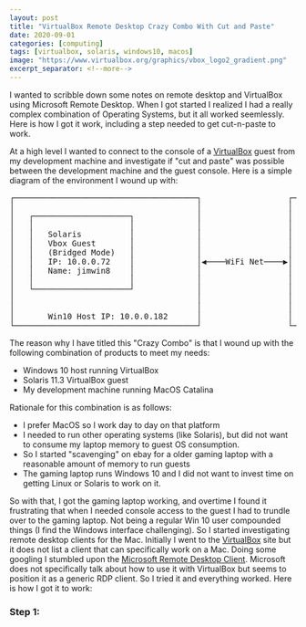 ```yaml
---
layout: post
title: "VirtualBox Remote Desktop Crazy Combo With Cut and Paste"
date: 2020-09-01
categories: [computing]
tags: [virtualbox, solaris, windows10, macos]
image: "https://www.virtualbox.org/graphics/vbox_logo2_gradient.png"
excerpt_separator: <!--more-->
---
```


I wanted to scribble down some notes on remote desktop and VirtualBox
using Microsoft Remote Desktop. When I got started I realized I had
a really complex combination of Operating Systems, but it all worked
seemlessly. Here is how I got it work, including a step needed to get
cut-n-paste to work.

<!--more-->

At a high level I wanted to connect to the console of a
[VirtualBox](https://www.virtualbox.org) guest from my development machine and
investigate if "cut and paste" was possible between the development machine
and the guest console. Here is a simple diagram of the environment I wound up
with:


<pre>
┌──────────────────────────────────────┐                  ┌──────────────────────────────────────┐
│                                      │                  │                                      │
│   ┌────────────────────┐             │                  │   ┌────────────────────┐             │
│   │                    │             │                  │   │                    │             │
│   │   Solaris          │             │                  │   │   Microsoft        │             │
│   │   Vbox Guest       │             │                  │   │   Remote Desktop   │             │
│   │   (Bridged Mode)   │             │                  │   │                    │             │
│   │   IP: 10.0.0.72    │             │◀────WiFi Net────▶│   │                    │             │
│   │   Name: jimwin8    │             │                  │   │                    │             │
│   │                    │             │                  │   │                    │             │
│   └────────────────────┘             │                  │   └────────────────────┘             │
│                                      │                  │                                      │
│                                      │                  │                                      │
│       Win10 Host IP: 10.0.0.182      │                  │       MacOS (machine I type on)      │
└──────────────────────────────────────┘                  └──────────────────────────────────────┘
</pre>

The reason why I have titled this "Crazy Combo" is that I wound up with the
following combination of products to meet my needs:

- Windows 10 host running VirtualBox
- Solaris 11.3 VirtualBox guest
- My development machine running MacOS Catalina

Rationale for this combination is as follows:

- I prefer MacOS so I work day to day on that platform
- I needed to run other operating systems (like Solaris), but did not want to
  consume my laptop memory to guest OS consumption.
- So I started "scavenging" on ebay for a older gaming laptop with a
  reasonable amount of memory to run guests
- The gaming laptop runs Windows 10 and I did not want to invest time on
  getting Linux or Solaris to work on it.

So with that, I got the gaming laptop working, and overtime I found it 
frustrating that when I needed console access to the guest I had to trundle over to the
gaming laptop. Not being a regular Win 10 user compounded things (I find the
Windows interface challenging). So I started
investigating remote desktop clients for the Mac. Initially I went to the
[VirtualBox](https://www.virtualbox.org/manual/UserManual.html#rdp-viewers)
site but it does not list a client that can specifically work on a Mac. Doing
some googling I stumbled upon the [Microsoft Remote
Desktop Client](https://docs.microsoft.com/en-us/windows-server/remote/remote-desktop-services/clients/remote-desktop-mac).
Microsoft does not specifically talk about how to use it with VirtualBox but
seems to position it as a generic RDP client. So I tried it and everything
worked. Here is how I got it to work:

### Step 1: 

